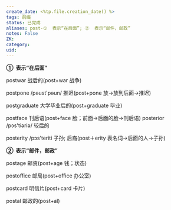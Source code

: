 ```yaml
---
create_date: <%tp.file.creation_date() %>
tags: 前缀
status: 已完成 
aliases: post-①  表示“在后面”; ②  表示“邮件，邮政”
notes: False
ZK: 
category: 
uid: 
---
```


**①  表示“在后面”**

postwar 战后的(post+war 战争)

postpone /pəust'pəun/ 推迟(post+pone 放→放到后面→推迟)

postgraduate 大学毕业后的(post+graduate 毕业)

postface 刊后语(post+face 脸；前面→后面的脸→刊后语) posterior /pɔs'tiəriə/ 较后的

posterity /pɔs'teriti 子孙; 后裔(post＋erity 表名词→后面的人→子孙)

**②  表示“邮件，邮政”**

postage 邮资(post+age 钱；状态)

postoffice 邮局(post+office 办公室)

postcard 明信片(post+card 卡片)

postal 邮政的(post+al)